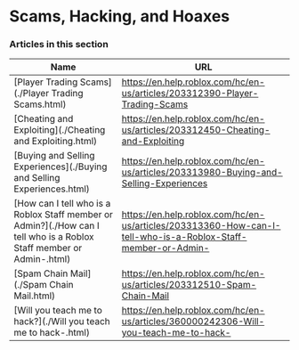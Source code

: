 # Scams, Hacking, and Hoaxes  
### Articles in this section
Name|URL
-|-
[Player Trading Scams](./Player Trading Scams.html) |https://en.help.roblox.com/hc/en-us/articles/203312390-Player-Trading-Scams
[Cheating and Exploiting](./Cheating and Exploiting.html) |https://en.help.roblox.com/hc/en-us/articles/203312450-Cheating-and-Exploiting
[Buying and Selling Experiences](./Buying and Selling Experiences.html) |https://en.help.roblox.com/hc/en-us/articles/203313980-Buying-and-Selling-Experiences
[How can I tell who is a Roblox Staff member or Admin?](./How can I tell who is a Roblox Staff member or Admin-.html) |https://en.help.roblox.com/hc/en-us/articles/203313360-How-can-I-tell-who-is-a-Roblox-Staff-member-or-Admin-
[Spam Chain Mail](./Spam Chain Mail.html) |https://en.help.roblox.com/hc/en-us/articles/203312510-Spam-Chain-Mail
[Will you teach me to hack?](./Will you teach me to hack-.html) |https://en.help.roblox.com/hc/en-us/articles/360000242306-Will-you-teach-me-to-hack-